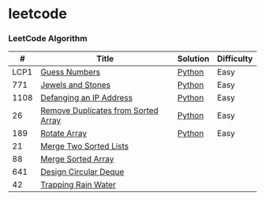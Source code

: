 # leetcode

### LeetCode Algorithm

| # | Title | Solution | Difficulty |
|---| ----- | -------- | ---------- |
|LCP1|[Guess Numbers](https://leetcode-cn.com/problems/guess-numbers/) | [Python](algorithms/Guess%20Numbers.py)|Easy|
|771|[Jewels and Stones](https://leetcode-cn.com/problems/jewels-and-stones/) | [Python](algorithms/Jewels%20and%20Stones.py)|Easy|
|1108|[Defanging an IP Address](https://leetcode-cn.com/problems/defanging-an-ip-address/) | [Python](algorithms/Defanging%20an%20IP%20Address.py)|Easy|
|26|[Remove Duplicates from Sorted Array](https://leetcode-cn.com/problems/remove-duplicates-from-sorted-array/) | [Python](algorithms/Remove%20Duplicates%20from%20Sorted%20Array.py)|Easy|
|189|[Rotate Array](https://leetcode-cn.com/problems/rotate-array/) | [Python](algorithms/Rotate%20Array.py)|Easy|
|21|[Merge Two Sorted Lists](https://leetcode-cn.com/problems/merge-two-sorted-lists/) |
|88|[Merge Sorted Array](https://leetcode-cn.com/problems/merge-sorted-array/) |
|641|[Design Circular Deque](https://leetcode-cn.com/problems/design-circular-deque/) |
|42|[Trapping Rain Water](https://leetcode-cn.com/problems/trapping-rain-water/) |


